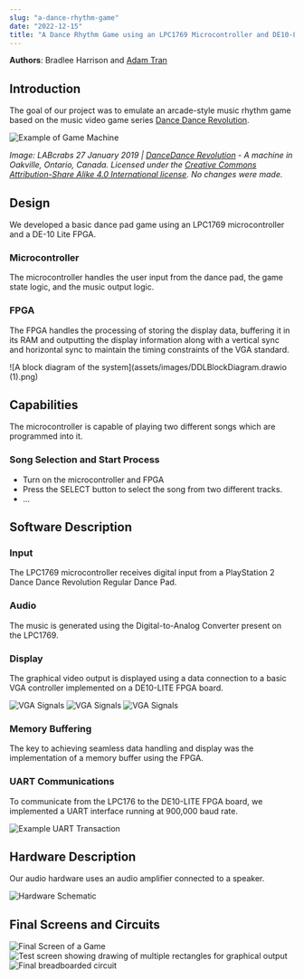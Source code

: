 ```yaml
---
slug: "a-dance-rhythm-game"
date: "2022-12-15"
title: "A Dance Rhythm Game using an LPC1769 Microcontroller and DE10-Lite FPGA"
---
```

**Authors**: Bradlee Harrison and [Adam Tran](https://www.linkedin.com/in/adam-tran-60a0b0268/)

## Introduction

The goal of our project was to emulate an arcade-style music rhythm game based on the music video game series [Dance Dance Revolution](https://www.ddrgame.com/).

![Example of Game Machine](assets/images/782px-DanceDanceRevolution_White_Machine_with_DDR_A_installed.png)

*Image: LABcrabs 27 January 2019 | [DanceDance Revolution](https://commons.wikimedia.org/wiki/File:DanceDanceRevolution_White_Machine_with_DDR_A_installed.png) - A machine in Oakville, Ontario, Canada. Licensed under the [Creative Commons Attribution-Share Alike 4.0 International license](https://en.wikipedia.org/wiki/en:Creative_Commons). No changes were made.*

## Design

We developed a basic dance pad game using an LPC1769 microcontroller and a DE-10 Lite FPGA. 

### Microcontroller

The microcontroller handles the user input from the dance pad, the game state logic, and the music output logic. 

### FPGA

The FPGA handles the processing of storing the display data, buffering it in its RAM and outputting the display information along with a vertical sync and horizontal sync to maintain the timing constraints of the VGA standard.

![A block diagram of the system](assets/images/DDLBlockDiagram.drawio (1).png)

## Capabilities

The microcontroller is capable of playing two different songs which are programmed into it. 

### Song Selection and Start Process

- Turn on the microcontroller and FPGA
- Press the SELECT button to select the song from two different tracks.
- ...

## Software Description

### Input

The LPC1769 microcontroller receives digital input from a PlayStation 2 Dance Dance Revolution Regular Dance Pad.

### Audio

The music is generated using the Digital-to-Analog Converter present on the LPC1769.

### Display

The graphical video output is displayed using a data connection to a basic VGA controller implemented on a DE10-LITE FPGA board.

![VGA Signals](assets/images/ddl_vsync.png)
![VGA Signals](assets/images/ddl_hsync.png)
![VGA Signals](assets/images/ddl_colordataline.png)

### Memory Buffering

The key to achieving seamless data handling and display was the implementation of a memory buffer using the FPGA.

### UART Communications

To communicate from the LPC176 to the DE10-LITE FPGA board, we implemented a UART interface running at 900,000 baud rate. 

![Example UART Transaction](assets/images/ddl_uart.png)

## Hardware Description

Our audio hardware uses an audio amplifier connected to a speaker. 

![Hardware Schematic](assets/images/ddl_fullschematic.png)

## Final Screens and Circuits

![Final Screen of a Game](assets/images/ddl_screen.png)
![Test screen showing drawing of multiple rectangles for graphical output](assets/images/ddl_screen2.png)
![Final breadboarded circuit](assets/images/ddl_breadboard_circuit.png)

